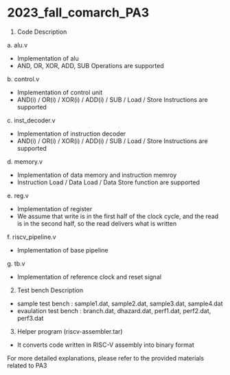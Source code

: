 # 2023_fall_comarch_PA3

1. Code Description

a. alu.v
- Implementation of alu
- AND, OR, XOR, ADD, SUB Operations are supported

b. control.v
- Implementation of control unit
- AND(i) / OR(i) / XOR(i) / ADD(i) / SUB / Load / Store Instructions are supported

c. inst_decoder.v
- Implementation of instruction decoder
- AND(i) / OR(i) / XOR(i) / ADD(i) / SUB / Load / Store Instructions are supported
  
d. memory.v
- Implementation of data memory and instruction memroy
- Instruction Load / Data Load / Data Store function are supported

e. reg.v
- Implementation of register
- We assume that write is in the first half of the clock cycle,
and the read is in the second half, so the read delivers what is written

f. riscv_pipeline.v
- Implementation of base pipeline

g. tb.v
- Implementation of reference clock and reset signal

2. Test bench Description

- sample test bench : sample1.dat, sample2.dat, sample3.dat, sample4.dat
- evaulation test bench : branch.dat, dhazard.dat, perf1.dat, perf2.dat, perf3.dat

3. Helper program (riscv-assembler.tar)
- It converts code written in RISC-V assembly into binary format 

For more detailed explanations, please refer to the provided materials related to PA3
